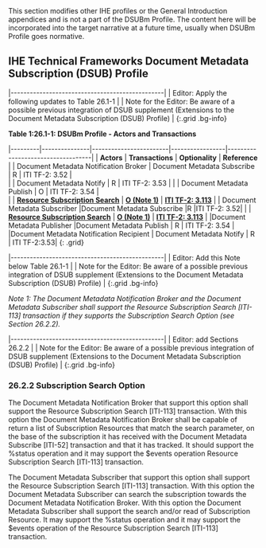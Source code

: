 <div markdown="1" class="stu-note">
This section modifies other IHE profiles or the General Introduction appendices and is not a part of the DSUBm Profile. The content here will be incorporated into the target narrative at a future time, usually when DSUBm Profile goes normative.
</div>

## IHE Technical Frameworks Document Metadata Subscription (DSUB) Profile


|------------------------------------------------|
| Editor: Apply the following updates to Table 26.1-1 |
| Note for the Editor: Be aware of a possible previous integration of DSUB supplement (Extensions to the Document Metadata Subscription (DSUB) Profile)  |
{:.grid .bg-info}

**Table 1:26.1-1: DSUBm Profile - Actors and Transactions**

|---------|---------------|------------------------|-----------------|-----------------------------------|
| **Actors**  | **Transactions**  | **Optionality**  |       **Reference**           |
| Document Metadata Notification Broker    | Document Metadata Subscribe    | R    | ITI TF-2: 3.52     |  
|                                          | Document Metadata Notify   | R    | ITI TF-2: 3.53     | 
|                                          | Document Metadata Publish    | O    | ITI TF-2: 3.54    |  
|                                          | **<u>Resource Subscription Search</u>** | **<u>O (Note 1)</u>**  | **<u>ITI TF-2: 3.113</u>**     | 
| Document Metadata Subscriber              |Document Metadata Subscribe |R |ITI TF-2: 3.52| 
|                                          | **<u>Resource Subscription Search</u>**   | **<u>O (Note 1)</u>**  | **<u>ITI TF-2: 3.113</u>**     | 
|Document Metadata Publisher |Document Metadata Publish | R | ITI TF-2: 3.54 |
|Document Metadata Notification Recipient | Document Metadata Notify | R | ITI TF-2:3.53|
{: .grid}

|------------------------------------------------|
| Editor: Add this Note below Table 26.1-1 |
| Note for the Editor: Be aware of a possible previous integration of DSUB supplement (Extensions to the Document Metadata Subscription (DSUB) Profile)  |
{:.grid .bg-info}

*Note 1: The Document Metadata Notification Broker and the Document Metadata Subscriber shall support the Resource Subscription Search [ITI-113] transaction if they supports the Subscription Search Option (see Section 26.2.2).*


|------------------------------------------------|
| Editor: add Sections 26.2.2  |
| Note for the Editor: Be aware of a possible previous integration of DSUB supplement (Extensions to the Document Metadata Subscription (DSUB) Profile)  |
{:.grid .bg-info}

### 26.2.2 Subscription Search Option

The Document Metadata Notification Broker that support this option shall support the Resource Subscription Search [ITI-113] transaction. With this option the Document Metadata Notification Broker shall be capable of return a list of Subscription Resources that match the search parameter, on the base of the subscription it has received with the Document Metadata Subscribe [ITI-52] transaction and that it has tracked. It should support the %status operation and it may support the $events operation Resource Subscription Search [ITI-113] transaction.

The Document Metadata Subscriber that support this option shall support the Resource Subscription Search [ITI-113] transaction. With this option the Document Metadata Subscriber can search the subscription towards the Document Metadata Notification Broker. With this option the Document Metadata Subscriber shall support the search and/or read of Subscription Resource. It may support the %status operation and it may support the $events operation of the Resource Subscription Search [ITI-113] transaction.